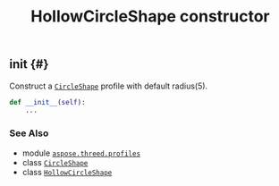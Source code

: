 ﻿---
title: HollowCircleShape constructor
second_title: Aspose.3D for Python via .NET API References
description: 
type: docs
weight: 10
url: /python-net/aspose.threed.profiles/hollowcircleshape/__init__/
is_root: false
---

## __init__ {#}

Construct a [`CircleShape`](/3d/python-net/aspose.threed.profiles/circleshape) profile with default radius(5).



```python
def __init__(self):
    ...
```





### See Also
* module [`aspose.threed.profiles`](../../)
* class [`CircleShape`](/3d/python-net/aspose.threed.profiles/circleshape)
* class [`HollowCircleShape`](/3d/python-net/aspose.threed.profiles/hollowcircleshape)
